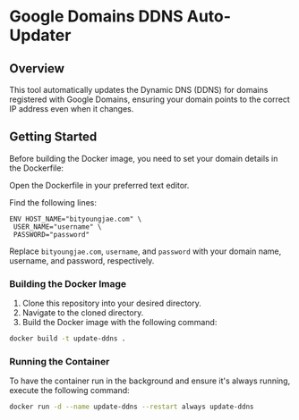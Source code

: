 # Google Domains DDNS Auto-Updater

## Overview

This tool automatically updates the Dynamic DNS (DDNS) for domains registered with Google Domains, ensuring your domain points to the correct IP address even when it changes.

## Getting Started

Before building the Docker image, you need to set your domain details in the Dockerfile:

Open the Dockerfile in your preferred text editor.

Find the following lines:

```docker
ENV HOST_NAME="bityoungjae.com" \
 USER_NAME="username" \
 PASSWORD="password"
```

Replace `bityoungjae.com`, `username`, and `password` with your domain name, username, and password, respectively.

### Building the Docker Image

1. Clone this repository into your desired directory.
2. Navigate to the cloned directory.
3. Build the Docker image with the following command:

```sh
docker build -t update-ddns .
```

### Running the Container

To have the container run in the background and ensure it's always running, execute the following command:

```sh
docker run -d --name update-ddns --restart always update-ddns
```
